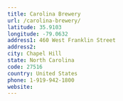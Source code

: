 ```yaml
---
title: Carolina Brewery
url: /carolina-brewery/
latitude: 35.9103
longitude: -79.0632
address1: 460 West Franklin Street
address2: 
city: Chapel Hill
state: North Carolina
code: 27516
country: United States
phone: 1-919-942-1800
website: 
---
```



